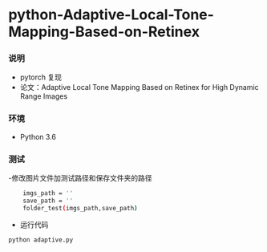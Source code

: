# python-Adaptive-Local-Tone-Mapping-Based-on-Retinex
 
### 说明
- pytorch 复现
- 论文：Adaptive Local Tone Mapping Based on Retinex for High Dynamic Range Images


### 环境
- Python 3.6

### 测试
-修改图片文件加测试路径和保存文件夹的路径
```bash
    imgs_path = ''
    save_path = ''
    folder_test(imgs_path,save_path)
```
- 运行代码
```bash
python adaptive.py
```
